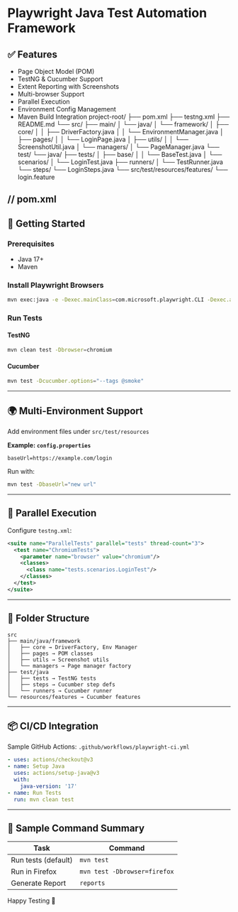 # Playwright Java Test Automation Framework

## ✅ Features
- Page Object Model (POM)
- TestNG & Cucumber Support
- Extent Reporting with Screenshots
- Multi-browser Support
- Parallel Execution
- Environment Config Management
- Maven Build Integration
  project-root/
  ├── pom.xml
  ├── testng.xml
  ├── README.md
  └── src/
  ├── main/
  │   └── java/
  │       └── framework/
  │           ├── core/
  │           │   ├── DriverFactory.java
  │           │   └── EnvironmentManager.java
  │           ├── pages/
  │           │   └── LoginPage.java
  │           ├── utils/
  │           │   └── ScreenshotUtil.java
  │           └── managers/
  │               └── PageManager.java
  └── test/
  └── java/
  ├── tests/
  │   ├── base/
  │   │   └── BaseTest.java
  │   └── scenarios/
  │       └── LoginTest.java
  ├── runners/
  │   └── TestRunner.java
  └── steps/
  └── LoginSteps.java
  └── src/test/resources/features/
  └── login.feature

// pom.xml
---

## 🚀 Getting Started

### Prerequisites
- Java 17+
- Maven

### Install Playwright Browsers
```bash
mvn exec:java -e -Dexec.mainClass=com.microsoft.playwright.CLI -Dexec.args="install"
```

### Run Tests
#### TestNG
```bash
mvn clean test -Dbrowser=chromium
```

#### Cucumber
```bash
mvn test -Dcucumber.options="--tags @smoke"
```
---

## 🌍 Multi-Environment Support
Add environment files under `src/test/resources`

**Example: `config.properties`**
```properties
baseUrl=https://example.com/login
```

Run with:
```bash
mvn test -DbaseUrl="new url"
```

---

## 🧪 Parallel Execution
Configure `testng.xml`:
```xml
<suite name="ParallelTests" parallel="tests" thread-count="3">
  <test name="ChromiumTests">
    <parameter name="browser" value="chromium"/>
    <classes>
      <class name="tests.scenarios.LoginTest"/>
    </classes>
  </test>
</suite>
```

---

## 📘 Folder Structure
```
src
├── main/java/framework
│   ├── core → DriverFactory, Env Manager
│   ├── pages → POM classes
│   ├── utils → Screenshot utils
│   └── managers → Page manager factory
├── test/java
│   ├── tests → TestNG tests
│   ├── steps → Cucumber step defs
│   └── runners → Cucumber runner
└── resources/features → Cucumber features
```

---

## 📦 CI/CD Integration
Sample GitHub Actions: `.github/workflows/playwright-ci.yml`
```yaml
- uses: actions/checkout@v3
- name: Setup Java
  uses: actions/setup-java@v3
  with:
    java-version: '17'
- name: Run Tests
  run: mvn clean test
```

---

## 🧾 Sample Command Summary
| Task                  | Command                      |
|-----------------------|------------------------------|
| Run tests (default)   | `mvn test`                   |
| Run in Firefox        | `mvn test -Dbrowser=firefox` |
| Generate Report       | `reports`                    |   

Happy Testing 🚀
